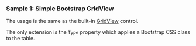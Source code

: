 ### Sample 1: Simple Bootstrap GridView

The usage is the same as the built-in [GridView](/docs/controls/builtin/GridView) control.

The only extension is the `Type` property which applies a Bootstrap CSS class to the table.